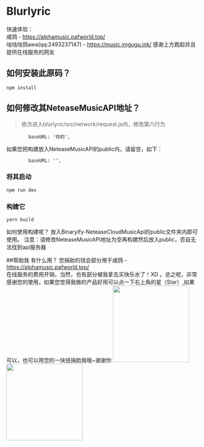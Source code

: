 # Blurlyric

快速体验：<br>
<a herf="https://alphamusic.pafworld.top/">咸鸽 - https://alphamusic.pafworld.top/</a><br>
<a herf="https://music.imgugu.ink/">咕咕咕鸽awa(qq:2493237147) - https://music.imgugu.ink/</a>
感谢上方跑起并且提供在线服务的网友


## 如何安装此原码？
```
npm install
```
## 如何修改其NeteaseMusicAPI地址？
> 依次进入blurlyric/src/network/request.js内，修改第六行为
```
        baseURL: '你的',
```
如果您把构建放入NeteaseMusicAPI的public内，请留空，如下：
```
        baseURL: '',
```

### 将其启动
```
npm run dev
```

### 构建它
```
yarn build
```

如何使用构建呢？
放入<a herf="https://github.com/Binaryify/NeteaseCloudMusicApi">Binaryify-NeteaseCloudMusicApi</a>的public文件夹内即可使用。
注意：请修改NeteaseMusicAPI地址为空再构建然后放入public，否自无法找到api服务器

##帮助我
有什么用？ 您捐助的钱会部分用于<a herf="https://alphamusic.pafworld.top/">咸鸽 - https://alphamusic.pafworld.top/</a><br>在线服务的费用开销，当然，也有部分被我拿去买快乐水了！XD 。总之呢，非常感谢您的使用，如果您觉得我做的产品好用可以点一下右上角的星（Star）,如果可以，也可以用您的一块钱捐助我哦~谢谢你
<img style="width: 200px" src="https://gozaoo.github.io/image/zfbSK.jpg">
<img style="width: 200px" src="https://gozaoo.github.io/image/wxSK.png"><br>
